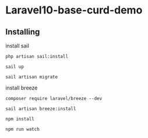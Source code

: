 # Laravel10-base-curd-demo

## Installing
install sail
```
php artisan sail:install
```

```
sail up
```

```
sail artisan migrate
```

install breeze
```
composer require laravel/breeze --dev
```

```
sail artisan breeze:install
```

```
npm install
```

```
npm run watch
```
